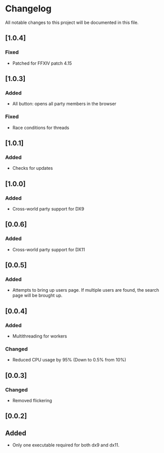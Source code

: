 # Changelog
All notable changes to this project will be documented in this file.
## [1.0.4]
### Fixed
- Patched for FFXIV patch 4.15

## [1.0.3]
### Added
- All button: opens all party members in the browser
### Fixed
- Race conditions for threads

## [1.0.1]
### Added
- Checks for updates

## [1.0.0]
### Added
- Cross-world party support for DX9

## [0.0.6]
### Added
- Cross-world party support for DX11

## [0.0.5]
### Added
- Attempts to bring up users page. If multiple users are found, the search page will be brought up.

## [0.0.4]
### Added
- Multithreading for workers  

### Changed  
- Reduced CPU usage by 95% (Down to 0.5% from 10%)

## [0.0.3]
### Changed
- Removed flickering

## [0.0.2]
## Added
- Only one executable required for both dx9 and dx11.
